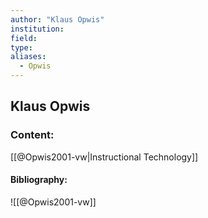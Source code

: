 ```yaml
---
author: "Klaus Opwis"
institution:
field:
type:
aliases:
  - Opwis
---
```


## Klaus Opwis

### Content:
[[@Opwis2001-vw|Instructional Technology]]

#### Bibliography:

![[@Opwis2001-vw]]